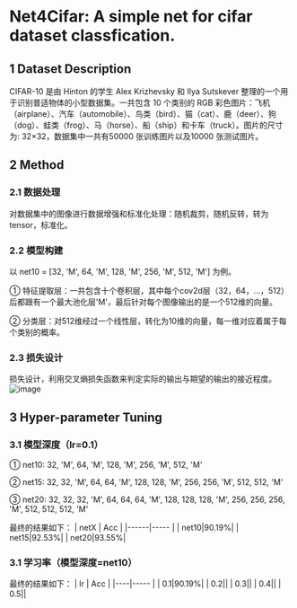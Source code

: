 # Net4Cifar: A simple net for cifar dataset classfication.

## 1 Dataset Description
CIFAR-10 是由 Hinton 的学生 Alex Krizhevsky 和 Ilya Sutskever 整理的一个用于识别普适物体的小型数据集。一共包含 10 个类别的 RGB 彩色图片：飞机（airplane）、汽车（automobile）、鸟类（bird）、猫（cat）、鹿（deer）、狗（dog）、蛙类（frog）、马（horse）、船（ship）和卡车（truck）。图片的尺寸为: 32×32，数据集中一共有50000 张训练图片以及10000 张测试图片。
## 2 Method
### 2.1 数据处理
对数据集中的图像进行数据增强和标准化处理：随机裁剪，随机反转，转为tensor，标准化。
### 2.2 模型构建
以 net10 = [32, 'M', 64, 'M', 128, 'M', 256, 'M', 512, 'M'] 为例。

① 特征提取层：一共包含十个卷积层，其中每个cov2d层（32，64，...，512）后都跟有一个最大池化层'M'，最后针对每个图像输出的是一个512维的向量。

② 分类层：对512维经过一个线性层，转化为10维的向量，每一维对应着属于每个类别的概率。
### 2.3 损失设计
损失设计，利用交叉熵损失函数来判定实际的输出与期望的输出的接近程度。
![image](https://user-images.githubusercontent.com/73435352/194759845-aa621a6e-2ce4-4816-a3de-c8d082321c3c.png)

## 3 Hyper-parameter Tuning
### 3.1 模型深度（lr=0.1）

① net10: 32, 'M', 64, 'M', 128, 'M', 256, 'M', 512, 'M'

② net15: 32, 32, 'M', 64, 64, 'M', 128, 128, 'M', 256, 256, 'M', 512, 512, 'M'

③ net20: 32, 32, 32, 'M', 64, 64, 64, 'M', 128, 128, 128, 'M', 256, 256, 256, 'M', 512, 512, 512, 'M'

最终的结果如下：
| netX |  Acc |
|------|----- |
| net10|90.19%|
| net15|92.53%|
| net20|93.55%|
### 3.1 学习率（模型深度=net10）
最终的结果如下：
| lr |  Acc |
|----|----- |
| 0.1|90.19%|
| 0.2||
| 0.3||
| 0.4||
| 0.5||

